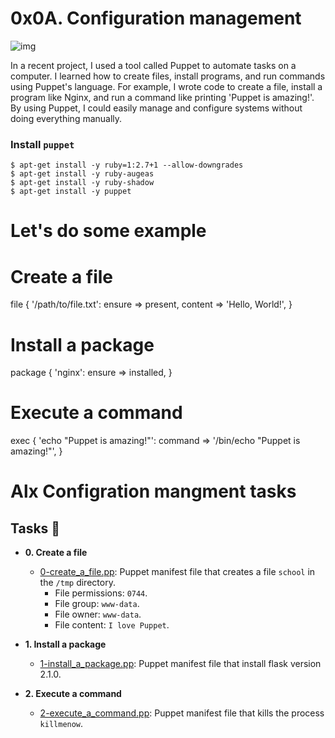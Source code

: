 # 0x0A. Configuration management

![img](https://assets.imaginablefutures.com/media/images/ALX_Logo.max-200x150.png)

In a recent project, I used a tool called Puppet to automate tasks on a computer. 
I learned how to create files, install programs, and run commands using Puppet's language. 
For example, I wrote code to create a file, install a program like Nginx,
and run a command like printing 'Puppet is amazing!'. By using Puppet, 
I could easily manage and configure systems without doing everything manually. 


### Install ```puppet```

```
$ apt-get install -y ruby=1:2.7+1 --allow-downgrades
$ apt-get install -y ruby-augeas
$ apt-get install -y ruby-shadow
$ apt-get install -y puppet
```
# Let's do some example
# Create a file
file { '/path/to/file.txt':
  ensure => present,
  content => 'Hello, World!',
}

# Install a package
package { 'nginx':
  ensure => installed,
}

# Execute a command
exec { 'echo "Puppet is amazing!"':
  command => '/bin/echo "Puppet is amazing!"',
}

# Alx Configration mangment tasks
## Tasks :page_with_curl:

* **0. Create a file**
  * [0-create_a_file.pp](./0-create_a_file.pp): Puppet manifest file that
  creates a file `school` in the `/tmp` directory.
    * File permissions: `0744`.
    * File group: `www-data`.
    * File owner: `www-data`.
    * File content: `I love Puppet`.

* **1. Install a package**
  * [1-install_a_package.pp](./1-install_a_package.pp): Puppet manifest file
  that install flask version 2.1.0.

* **2. Execute a command**
  * [2-execute_a_command.pp](./2-execute_a_command.pp): Puppet manifest file
  that kills the process `killmenow`.
